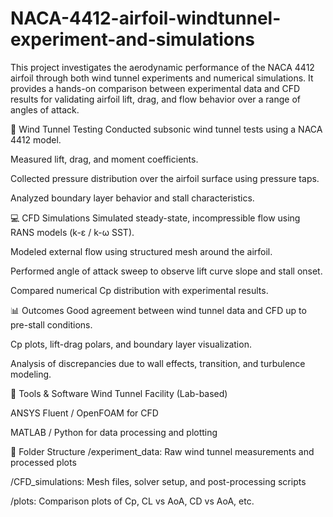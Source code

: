 # NACA-4412-airfoil-windtunnel-experiment-and-simulations
This project investigates the aerodynamic performance of the NACA 4412 airfoil through both wind tunnel experiments and numerical simulations. It provides a hands-on comparison between experimental data and CFD results for validating airfoil lift, drag, and flow behavior over a range of angles of attack.

🧪 Wind Tunnel Testing
Conducted subsonic wind tunnel tests using a NACA 4412 model.

Measured lift, drag, and moment coefficients.

Collected pressure distribution over the airfoil surface using pressure taps.

Analyzed boundary layer behavior and stall characteristics.

💻 CFD Simulations
Simulated steady-state, incompressible flow using RANS models (k-ε / k-ω SST).

Modeled external flow using structured mesh around the airfoil.

Performed angle of attack sweep to observe lift curve slope and stall onset.

Compared numerical Cp distribution with experimental results.

📊 Outcomes
Good agreement between wind tunnel data and CFD up to pre-stall conditions.

Cp plots, lift-drag polars, and boundary layer visualization.

Analysis of discrepancies due to wall effects, transition, and turbulence modeling.

🧰 Tools & Software
Wind Tunnel Facility (Lab-based)

ANSYS Fluent / OpenFOAM for CFD

MATLAB / Python for data processing and plotting

📁 Folder Structure
/experiment_data: Raw wind tunnel measurements and processed plots

/CFD_simulations: Mesh files, solver setup, and post-processing scripts

/plots: Comparison plots of Cp, CL vs AoA, CD vs AoA, etc.
